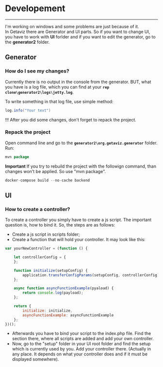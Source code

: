 # Developement
---
I'm working on windows and some problems are just because of it.
<br>
In Getaviz there are Generator and UI parts. So if you want to change UI, you have to work with **UI** forlder and if you want to edit the generator, go to the **generator2** folder.  

## Generator

### How do I see my changes?
Currently there is no output in the console from the generator. BUT, what you have is a log file, which you can find at your **`rep clone\generator2\logs\jetty.log`**. 

To write something in that log file, use simple method:
```java
log.info("Your text")
```

!!! After you did some changes, don't forget to repack the project. 

### Repack the project
Open command line and go to the **`generator2\org.getaviz.generator`** folder.
Run: 
```java
mvn package
```

**Important** 
If you try to rebuild the project with the followign command, than changes won't be applied. So use "mvn package". 
```java
docker-compose build --no-cache backend
```

## UI
### How to create a controller?
To create a controller you simply have to create a js script. 
The important question is, how to bind it. So, the steps are as follows: 

* Create a js script in scripts folder;
* Create a function that will hold your controller. It may look like this: 

```javascript
var yourNewController = (function () {

    let controllerConfig = {
    };

    function initialize(setupConfig) {
        application.transferConfigParams(setupConfig, controllerConfig);
    };

    async function asyncFunctionExample(pyaload) {
        return console.log(payload);
    };

    return {
        initialize: initialize,
        asyncFunctionExample: asyncFunctionExample
    };
})();
```

* Afterwards you have to bind your script to the index.php file. Find the section there, where all scripts are added and add your own controller. 
* Now, go to the "setup" folder in your UI root folder and find the setup which is currently used by you. Add your controller there. (Actually in any place. It depends on what your controller does and if it must be displayed somewhere).

